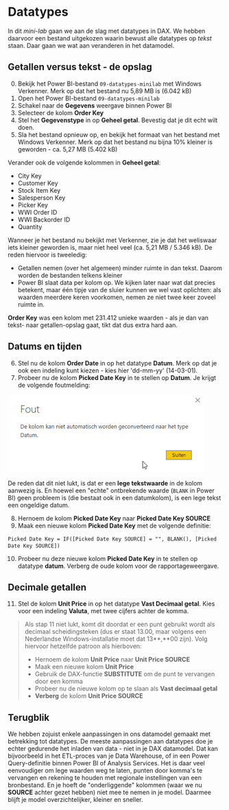 # Datatypes

In dit *mini-lab* gaan we aan de slag met datatypes in DAX. We hebben daarvoor een bestand uitgekozen waarin bewust alle datatypes op *tekst* staan. Daar gaan we wat aan veranderen in het datamodel.

## Getallen versus tekst - de opslag

0. Bekijk het Power BI-bestand `09-datatypes-minilab` met Windows Verkenner. Merk op dat het bestand nu 5,89 MB is (6.042 kB)
1. Open het Power BI-bestand `09-datatypes-minilab`
2. Schakel naar de **Gegevens** weergave binnen Power BI
3. Selecteer de kolom **Order Key**
4. Stel het **Gegevenstype** in op **Geheel getal**. Bevestig dat je dit echt wilt doen.
5. Sla het bestand opnieuw op, en bekijk het formaat van het bestand met Windows Verkenner. Merk op dat het bestand nu bijna 10% kleiner is geworden - ca. 5,27 MB (5.402 kB)

Verander ook de volgende kolommen in **Geheel getal**:

* City Key
* Customer Key
* Stock Item Key
* Salesperson Key
* Picker Key
* WWI Order ID
* WWI Backorder ID
* Quantity

Wanneer je het bestand nu bekijkt met Verkenner, zie je dat het weliswaar iets kleiner geworden is, maar niet heel veel (ca. 5,21 MB / 5.346 kB). De reden hiervoor is tweeledig:

* Getallen nemen (over het algemeen) minder ruimte in dan tekst. Daarom worden de bestanden telkens kleiner
* Power BI slaat data per kolom op. We kijken later naar wat dat precies betekent, maar één tipje van de sluier kunnen we wel vast oplichten: als waarden meerdere keren voorkomen, nemen ze niet twee keer zoveel ruimte in.

**Order Key** was een kolom met 231.412 unieke waarden - als je dan van tekst- naar getallen-opslag gaat, tikt dat dus extra hard aan.

## Datums en tijden

6. Stel nu de kolom **Order Date** in op het datatype **Datum**. Merk op dat je ook een indeling kunt kiezen - kies hier 'dd-mm-yy' (14-03-01).
7. Probeer nu de kolom **Picked Date Key** in te stellen op **Datum**. Je krijgt de volgende foutmelding:

![Foutmelding - datum omzetten kan niet](img/10-02-datumwerktniet.png)

De reden dat dit niet lukt, is dat er een **lege tekstwaarde** in de kolom aanwezig is. En hoewel een "echte" ontbrekende waarde (`BLANK` in Power BI) geen probleem is (die bestaat ook in een datumkolom), is een lege tekst een ongeldige datum.

8. Hernoem de kolom **Picked Date Key** naar **Picked Date Key SOURCE**
9. Maak een nieuwe kolom **Picked Date Key** met de volgende definitie:

```dax
Picked Date Key = IF([Picked Date Key SOURCE] = "", BLANK(), [Picked Date Key SOURCE])
```

10. Probeer nu deze nieuwe kolom **Picked Date Key** in te stellen op datatype **datum**. Verberg de oude kolom voor de rapportageweergave.

## Decimale getallen

11. Stel de kolom **Unit Price** in op het datatype **Vast Decimaal getal**. Kies voor een indeling **Valuta**, met twee cijfers achter de komma.

> Als stap 11 niet lukt, komt dit doordat er een punt gebruikt wordt als decimaal scheidingsteken (dus er staat 13.00, maar volgens een Nederlandse Windows-installatie moet dat 13**,**00 zijn). Volg hiervoor hetzelfde patroon als hierboven:
>
> * Hernoem de kolom **Unit Price** naar **Unit Price SOURCE**
> * Maak een nieuwe kolom **Unit Price**
> * Gebruik de DAX-functie **SUBSTITUTE** om de punt te vervangen door een komma
> * Probeer nu de nieuwe kolom op te slaan als **Vast decimaal getal**
> * **Verberg** de kolom **Unit Price SOURCE**
>

## Terugblik

We hebben zojuist enkele aanpassingen in ons datamodel gemaakt met betrekking tot datatypes. De meeste aanpassingen aan datatypes doe je echter gedurende het inladen van data - niet in je DAX datamodel. Dat kan bijvoorbeeld in het ETL-proces van je Data Warehouse, of in een Power Query-definitie binnen Power BI of Analysis Services. Het is daar veel eenvoudiger om lege waarden weg te laten, punten door komma's te vervangen en rekening te houden met regionale instellingen van een bronbestand. En je hoeft de "onderliggende" kolommen (waar we nu **SOURCE** achter gezet hebben) niet mee te nemen in je model. Daarmee blijft je model overzichtelijker, kleiner en sneller.
